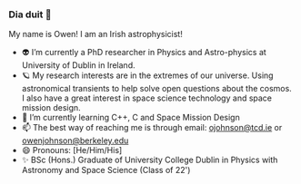 ### Dia duit 👋

My name is Owen! I am an Irish astrophysicist! 

- 👽 I’m currently a PhD researcher in Physics and Astro-physics at University of Dublin in Ireland. 
- 🪐 My research interests are in the extremes of our universe. Using astronomical transients to help solve open questions about the cosmos. I also have a great interest in space science technology and space mission design. 
- 🌱 I’m currently learning C++, C and Space Mission Design 
- 📫 The best way of reaching me is through email: ojohnson@tcd.ie or owenjohnson@berkeley.edu
- 😄 Pronouns: [He/Him/His] 
- ✨ BSc (Hons.) Graduate of University College Dublin in Physics with Astronomy and Space Science (Class of 22')

<!--
**OwenJohnsons/OwenJohnsons** is a ✨ _special_ ✨ repository because its `README.md` (this file) appears on your GitHub profile.

Here are some ideas to get you started:

- 🔭 I’m currently working on ...
- 🌱 I’m currently learning ...
- 👯 I’m looking to collaborate on ...
- 🤔 I’m looking for help with ...
- 💬 Ask me about ...
- 📫 How to reach me: ...
- 😄 Pronouns: ...
- ⚡ Fun fact: ...
-->
